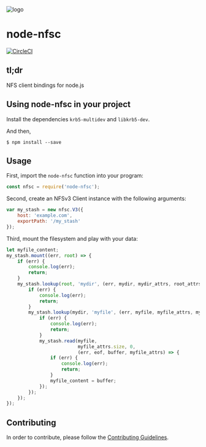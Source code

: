![logo](node-nfsc.png)


# node-nfsc

[![CircleCI](https://circleci.com/gh/scality/node-nfsc.svg?style=svg)](https://circleci.com/gh/scality/node-nfsc)

## tl;dr

NFS client bindings for node.js

## Using node-nfsc in your project

Install the dependencies ```krb5-multidev``` and ```libkrb5-dev```.

And then,

```
$ npm install --save
```

## Usage

First, import the ```node-nfsc``` function into your program:

```javascript
const nfsc = require('node-nfsc');
```

Second, create an NFSv3 Client instance with the following arguments:

```javascript
var my_stash = new nfsc.V3({
    host: 'example.com',
    exportPath: '/my_stash'
});
```

Third, mount the filesystem and play with your data:

```javascript
let myfile_content;
my_stash.mount((err, root) => {
    if (err) {
        console.log(err);
        return;
    }
    my_stash.lookup(root, 'mydir', (err, mydir, mydir_attrs, root_attrs) => {
        if (err) {
            console.log(err);
            return;
        }
        my_stash.lookup(mydir, 'myfile', (err, myfile, myfile_attrs, mydir_attrs) => {
            if (err) {
                console.log(err);
                return;
            }
            my_stash.read(myfile,
                          myfile_attrs.size, 0,
                          (err, eof, buffer, myfile_attrs) => {
                if (err) {
                    console.log(err);
                    return;
                }
                myfile_content = buffer;
            });
        });
    });
});
```

## Contributing

In order to contribute, please follow the
[Contributing Guidelines](
https://github.com/scality/Guidelines/blob/master/CONTRIBUTING.md).

